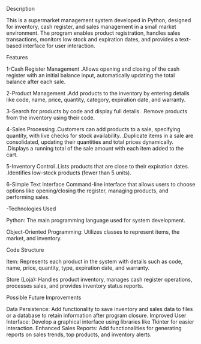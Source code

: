 Description

This is a supermarket management system developed in Python, designed for inventory, cash register, and sales management in a small market environment. The program enables product registration, handles sales transactions, monitors low stock and expiration dates, and provides a text-based interface for user interaction.

Features

1-Cash Register Management
.Allows opening and closing of the cash register with an initial balance input, automatically updating the total balance after each sale.

2-Product Management
.Add products to the inventory by entering details like code, name, price, quantity, category, expiration date, and warranty.

3-Search for products by code and display full details.
.Remove products from the inventory using their code.

4-Sales Processing
.Customers can add products to a sale, specifying quantity, with live checks for stock availability.
.Duplicate items in a sale are consolidated, updating their quantities and total prices dynamically.
.Displays a running total of the sale amount with each item added to the cart.

5-Inventory Control
.Lists products that are close to their expiration dates.
.Identifies low-stock products (fewer than 5 units).

6-Simple Text Interface
Command-line interface that allows users to choose options like opening/closing the register, managing products, and performing sales.

-Technologies Used

Python: The main programming language used for system development.

Object-Oriented Programming: Utilizes classes to represent items, the market, and inventory.

Code Structure

Item: Represents each product in the system with details such as code, name, price, quantity, type, expiration date, and warranty.

Store (Loja): Handles product inventory, manages cash register operations, processes sales, and provides inventory status reports.

Possible Future Improvements

Data Persistence: Add functionality to save inventory and sales data to files or a database to retain information after program closure.
Improved User Interface: Develop a graphical interface using libraries like Tkinter for easier interaction.
Enhanced Sales Reports: Add functionalities for generating reports on sales trends, top products, and inventory alerts.
